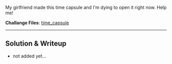 My girlfriend made this time capsule and I'm dying to open it right now. Help me!


**Challange Files**: [time_capsule](time_capsule)

---

## Solution & Writeup
- not added yet...